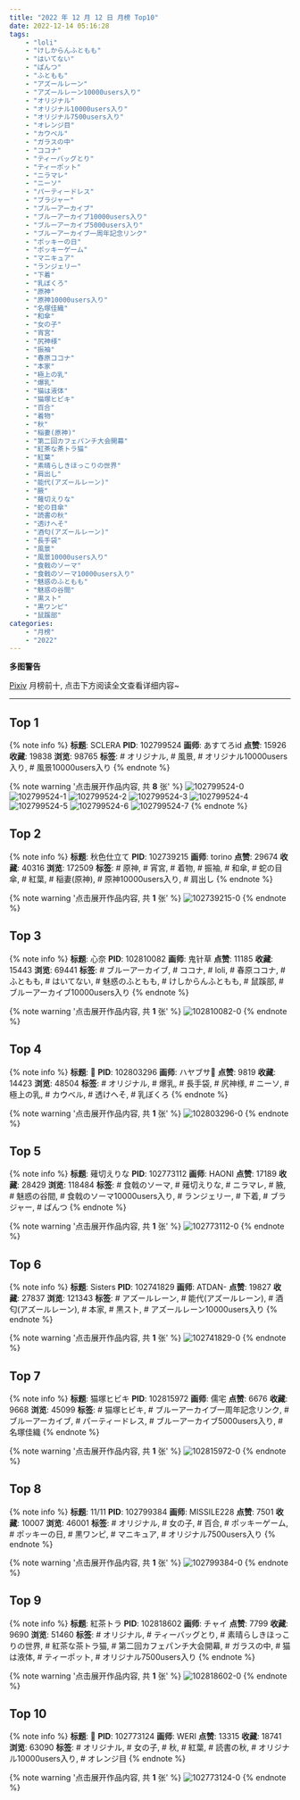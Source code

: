 ```yaml
---
title: "2022 年 12 月 12 日 月榜 Top10"
date: 2022-12-14 05:16:28
tags:
    - "loli"
    - "けしからんふともも"
    - "はいてない"
    - "ぱんつ"
    - "ふともも"
    - "アズールレーン"
    - "アズールレーン10000users入り"
    - "オリジナル"
    - "オリジナル10000users入り"
    - "オリジナル7500users入り"
    - "オレンジ目"
    - "カウベル"
    - "ガラスの中"
    - "ココナ"
    - "ティーバッグとり"
    - "ティーポット"
    - "ニラマレ"
    - "ニーソ"
    - "パーティードレス"
    - "ブラジャー"
    - "ブルーアーカイブ"
    - "ブルーアーカイブ10000users入り"
    - "ブルーアーカイブ5000users入り"
    - "ブルーアーカイブ一周年記念リンク"
    - "ポッキーの日"
    - "ポッキーゲーム"
    - "マニキュア"
    - "ランジェリー"
    - "下着"
    - "乳ぼくろ"
    - "原神"
    - "原神10000users入り"
    - "名塚佳織"
    - "和傘"
    - "女の子"
    - "宵宮"
    - "尻神様"
    - "振袖"
    - "春原ココナ"
    - "本家"
    - "極上の乳"
    - "爆乳"
    - "猫は液体"
    - "猫塚ヒビキ"
    - "百合"
    - "着物"
    - "秋"
    - "稲妻(原神)"
    - "第二回カフェパンチ大会開幕"
    - "紅茶な茶トラ猫"
    - "紅葉"
    - "素晴らしきほっこりの世界"
    - "肩出し"
    - "能代(アズールレーン)"
    - "腋"
    - "薙切えりな"
    - "蛇の目傘"
    - "読書の秋"
    - "透けへそ"
    - "酒匂(アズールレーン)"
    - "長手袋"
    - "風景"
    - "風景10000users入り"
    - "食戟のソーマ"
    - "食戟のソーマ10000users入り"
    - "魅惑のふともも"
    - "魅惑の谷間"
    - "黒スト"
    - "黒ワンピ"
    - "鼠蹊部"
categories:
    - "月榜"
    - "2022"
---
```


<i class="fa fa-triangle-exclamation"></i>**多图警告**<i class="fa fa-triangle-exclamation"></i>

[Pixiv](https://www.pixiv.net/) 月榜前十, 点击下方阅读全文查看详细内容~

<!-- more -->

---

## Top 1

{% note info %}
**标题**: SCLERA
**PID**: 102799524 **画师**: あすてろid
**点赞**: 15926 **收藏**: 19838 **浏览**: 98765
**标签**: # オリジナル, # 風景, # オリジナル10000users入り, # 風景10000users入り
{% endnote %}

{% note warning '点击展开作品内容, 共 **8** 张' %}
![102799524-0](https://i.pixiv.re/img-original/img/2022/11/15/00/00/56/102799524_p0.png)
![102799524-1](https://i.pixiv.re/img-original/img/2022/11/15/00/00/56/102799524_p1.png)
![102799524-2](https://i.pixiv.re/img-original/img/2022/11/15/00/00/56/102799524_p2.png)
![102799524-3](https://i.pixiv.re/img-original/img/2022/11/15/00/00/56/102799524_p3.png)
![102799524-4](https://i.pixiv.re/img-original/img/2022/11/15/00/00/56/102799524_p4.png)
![102799524-5](https://i.pixiv.re/img-original/img/2022/11/15/00/00/56/102799524_p5.png)
![102799524-6](https://i.pixiv.re/img-original/img/2022/11/15/00/00/56/102799524_p6.png)
![102799524-7](https://i.pixiv.re/img-original/img/2022/11/15/00/00/56/102799524_p7.png)
{% endnote %}

## Top 2

{% note info %}
**标题**: 秋色仕立て
**PID**: 102739215 **画师**: torino
**点赞**: 29674 **收藏**: 40316 **浏览**: 172509
**标签**: # 原神, # 宵宮, # 着物, # 振袖, # 和傘, # 蛇の目傘, # 紅葉, # 稲妻(原神), # 原神10000users入り, # 肩出し
{% endnote %}

{% note warning '点击展开作品内容, 共 **1** 张' %}
![102739215-0](https://i.pixiv.re/img-original/img/2022/11/13/05/33/13/102739215_p0.jpg)
{% endnote %}

## Top 3

{% note info %}
**标题**: 心奈
**PID**: 102810082 **画师**: 鬼针草
**点赞**: 11185 **收藏**: 15443 **浏览**: 69441
**标签**: # ブルーアーカイブ, # ココナ, # loli, # 春原ココナ, # ふともも, # はいてない, # 魅惑のふともも, # けしからんふともも, # 鼠蹊部, # ブルーアーカイブ10000users入り
{% endnote %}

{% note warning '点击展开作品内容, 共 **1** 张' %}
![102810082-0](https://i.pixiv.re/img-original/img/2022/11/15/12/55/51/102810082_p0.jpg)
{% endnote %}

## Top 4

{% note info %}
**标题**: 🧡
**PID**: 102803296 **画师**: ハヤブサ🐤
**点赞**: 9819 **收藏**: 14423 **浏览**: 48504
**标签**: # オリジナル, # 爆乳, # 長手袋, # 尻神様, # ニーソ, # 極上の乳, # カウベル, # 透けへそ, # 乳ぼくろ
{% endnote %}

{% note warning '点击展开作品内容, 共 **1** 张' %}
![102803296-0](https://i.pixiv.re/img-original/img/2022/11/15/02/41/27/102803296_p0.jpg)
{% endnote %}

## Top 5

{% note info %}
**标题**: 薙切えりな
**PID**: 102773112 **画师**: HAONI
**点赞**: 17189 **收藏**: 28429 **浏览**: 118484
**标签**: # 食戟のソーマ, # 薙切えりな, # ニラマレ, # 腋, # 魅惑の谷間, # 食戟のソーマ10000users入り, # ランジェリー, # 下着, # ブラジャー, # ぱんつ
{% endnote %}

{% note warning '点击展开作品内容, 共 **1** 张' %}
![102773112-0](https://i.pixiv.re/img-original/img/2022/11/14/00/00/10/102773112_p0.jpg)
{% endnote %}

## Top 6

{% note info %}
**标题**: Sisters
**PID**: 102741829 **画师**: ATDAN-
**点赞**: 19827 **收藏**: 27837 **浏览**: 121343
**标签**: # アズールレーン, # 能代(アズールレーン), # 酒匂(アズールレーン), # 本家, # 黒スト, # アズールレーン10000users入り
{% endnote %}

{% note warning '点击展开作品内容, 共 **1** 张' %}
![102741829-0](https://i.pixiv.re/img-original/img/2022/11/13/07/49/52/102741829_p0.jpg)
{% endnote %}

## Top 7

{% note info %}
**标题**: 猫塚ヒビキ
**PID**: 102815972 **画师**: 儒宅
**点赞**: 6676 **收藏**: 9668 **浏览**: 45099
**标签**: # 猫塚ヒビキ, # ブルーアーカイブ一周年記念リンク, # ブルーアーカイブ, # パーティードレス, # ブルーアーカイブ5000users入り, # 名塚佳織
{% endnote %}

{% note warning '点击展开作品内容, 共 **1** 张' %}
![102815972-0](https://i.pixiv.re/img-original/img/2022/11/15/18/53/08/102815972_p0.jpg)
{% endnote %}

## Top 8

{% note info %}
**标题**: 11/11
**PID**: 102799384 **画师**: MISSILE228
**点赞**: 7501 **收藏**: 10007 **浏览**: 46001
**标签**: # オリジナル, # 女の子, # 百合, # ポッキーゲーム, # ポッキーの日, # 黒ワンピ, # マニキュア, # オリジナル7500users入り
{% endnote %}

{% note warning '点击展开作品内容, 共 **1** 张' %}
![102799384-0](https://i.pixiv.re/img-original/img/2022/11/15/00/00/15/102799384_p0.jpg)
{% endnote %}

## Top 9

{% note info %}
**标题**: 紅茶トラ
**PID**: 102818602 **画师**: チャイ
**点赞**: 7799 **收藏**: 9690 **浏览**: 51460
**标签**: # オリジナル, # ティーバッグとり, # 素晴らしきほっこりの世界, # 紅茶な茶トラ猫, # 第二回カフェパンチ大会開幕, # ガラスの中, # 猫は液体, # ティーポット, # オリジナル7500users入り
{% endnote %}

{% note warning '点击展开作品内容, 共 **1** 张' %}
![102818602-0](https://i.pixiv.re/img-original/img/2022/11/15/20/30/01/102818602_p0.png)
{% endnote %}

## Top 10

{% note info %}
**标题**: 🍁
**PID**: 102773124 **画师**: WERI
**点赞**: 13315 **收藏**: 18741 **浏览**: 63090
**标签**: # オリジナル, # 女の子, # 秋, # 紅葉, # 読書の秋, # オリジナル10000users入り, # オレンジ目
{% endnote %}

{% note warning '点击展开作品内容, 共 **1** 张' %}
![102773124-0](https://i.pixiv.re/img-original/img/2022/11/14/00/00/12/102773124_p0.png)
{% endnote %}
